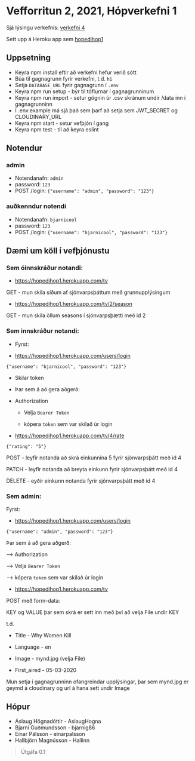 
# Vefforritun 2, 2021, Hópverkefni 1

Sjá lýsingu verkefnis: [verkefni 4](https://github.com/vefforritun/vef2-2021-h1)

Sett upp á Heroku app sem [hopedihop1](https://hopedihop1.herokuapp.com/)

## Uppsetning

* Keyra npm install eftir að verkefni hefur verið sótt
* Búa til gagnagrunn fyrir verkefni, t.d. `h1`
* Setja `DATABASE_URL` fyrir gagnagrunn í `.env`
* Keyra npm run setup - býr til töflurnar í gagnagrunninum
* Keyra npm run import - setur gögnin úr .csv skránum undir /data inn í gagnagrunninn
* Í .env.example má sjá það sem þarf að setja sem JWT_SECRET og CLOUDINARY_URL
* Keyra npm start - setur vefþjón í gang
* Keyra npm test - til að keyra eslint


## Notendur

### admin
* Notendanafn: `admin`
* password: `123`
* POST /login: `{"username": "admin", "password": "123"}`

### auðkenndur notendi
* Notendanafn: `bjarnicool`
* password: `123`
* POST /login: `{"username": "bjarnicool", "password": "123"}`

## Dæmi um köll í vefþjónustu

### Sem óinnskráður notandi:
* https://hopedihop1.herokuapp.com/tv

GET - mun skila síðum af sjónvarpsþáttum með grunnupplýsingum

* https://hopedihop1.herokuapp.com/tv/2/season

GET - mun skila öllum seasons í sjónvarpsþætti með id 2

### Sem innskráður notandi:
* Fyrst:

* https://hopedihop1.herokuapp.com/users/login

`{"username": "bjarnicool", "password": "123"}`

- Skilar token 

* Þar sem á að gera aðgerð:

* Authorization

  - Velja `Bearer Token`

  - kópera `token` sem var skilað úr login

* https://hopedihop1.herokuapp.com/tv/4/rate

`{"rating": "5"}`

POST - leyfir notanda að skrá einkunnina 5 fyrir sjónvarpsþátt með id 4

PATCH - leyfir notanda að breyta einkunn fyrir sjónvarpsþátt með id 4

DELETE - eyðir einkunn notanda fyrir sjónvarpsþátt með id 4

### Sem admin:
Fyrst:

* https://hopedihop1.herokuapp.com/users/login

`{"username": "admin", "password": "123"}`

Þar sem á að gera aðgerð:

--> Authorization

  --> Velja `Bearer Token`

  --> kópera `token` sem var skilað úr login

* https://hopedihop1.herokuapp.com/tv

POST með form-data:

KEY og VALUE þar sem skrá er sett inn með því að velja File undir KEY

t.d.  
  - Title - Why Women Kill

  - Language - en

  - Image - mynd.jpg (velja File)

  - First_aired - 05-03-2020

Mun setja í gagnagrunninn ofangreindar upplýsingar, þar sem mynd.jpg er geymd á cloudinary og url á hana sett undir Image


## Hópur
* Áslaug Högnadóttir - AslaugHogna
* Bjarni Guðmundsson - bjarnig86
* Einar Pálsson - einarpalsson
* Hallbjörn Magnússon - Hallinn




> Útgáfa 0.1
